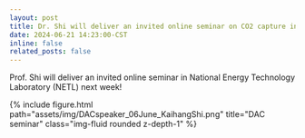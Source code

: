 ```yaml
---
layout: post
title: Dr. Shi will deliver an invited online seminar on CO2 capture in National Energy Technology Laboratory (NETL) next week! 💬💬
date: 2024-06-21 14:23:00-CST
inline: false
related_posts: false
---
```


Prof. Shi will deliver an invited online seminar in National Energy Technology Laboratory (NETL) next week!

<div class="row">
    <div class="col-sm mt-3 mt-md-0">
        {% include figure.html path="assets/img/DACspeaker_06June_KaihangShi.png" title="DAC seminar" class="img-fluid rounded z-depth-1" %}
    </div>
</div>
<br>
